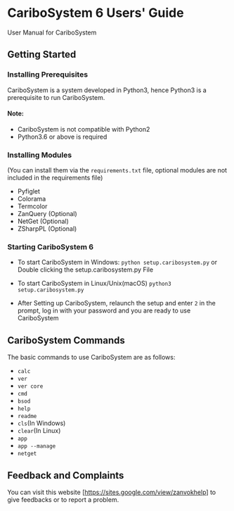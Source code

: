 # CariboSystem 6 Users' Guide
User Manual for CariboSystem

## Getting Started
### Installing Prerequisites
CariboSystem is a system developed in Python3, hence Python3 is a prerequisite to run CariboSystem.
#### Note:
* CariboSystem is not compatible with Python2
* Python3.6 or above is required

### Installing Modules
(You can install them via the `requirements.txt` file, optional modules are not included in the requirements file)
* Pyfiglet
* Colorama
* Termcolor
* ZanQuery (Optional)
* NetGet (Optional)
* ZSharpPL (Optional)

### Starting CariboSystem 6
* To start CariboSystem in Windows:
`python setup.caribosystem.py` or Double clicking the setup.caribosystem.py File

* To start CariboSystem in Linux/Unix(macOS)
`python3 setup.caribosystem.py`

* After Setting up CariboSystem, relaunch the setup and enter `2` in the prompt, log in with your password and you are ready to use CariboSystem

## CariboSystem Commands
The basic commands to use CariboSystem are as follows:
* `calc`
* `ver`
* `ver core`
* `cmd`
* `bsod`
* `help`
* `readme`
* `cls`(In Windows)
* `clear`(In Linux)
* `app`
* `app --manage`
* `netget`

## Feedback and Complaints
You can visit this website [https://sites.google.com/view/zanvokhelp] to give feedbacks or to report a problem.